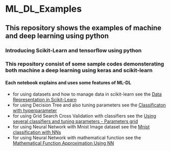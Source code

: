 # ML_DL_Examples
## This repository shows the examples of machine and deep learning using python

### Introducing Scikit-Learn and tensorflow using python

### This repository consist of some sample codes demonsterating both machine a deep learning using keras and scikit-learn

#### Each notebook explains and uses some features of ML-DL


- for using datasets and how to manage data in scikit-learn see the [Data Representation in Scikit-Learn](ml_lab_03_01_class_iris_nocode.ipynb)
- for using Decision Tree and also tuning parameters see the [Classificaton with hyperparameter](ml_lab_03_02_class_with_tuning_nocode.ipynb)
- for using Grid Search Cross Validation with classifiers see the [
Using several classifiers and tuning parameters - Parameters grid](ml_lab_03_03_using_several_classifiers.ipynb)
- for using Neural Network with Mnist Image dataset see the [Mnist classification with NNs](mnistDense.ipynb)
- for using Neural Network with mathematical function see the [Mathematical Function Approximation Using NN](myfirstNN.ipynb)